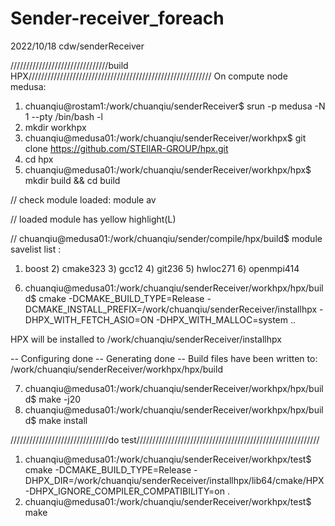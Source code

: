 # Sender-receiver_foreach

2022/10/18
cdw/senderReceiver

///////////////////////////////build HPX//////////////////////////////////////////////////////////
On compute node medusa:

1. chuanqiu@rostam1:/work/chuanqiu/senderReceiver$ srun -p medusa -N 1 --pty /bin/bash -l
2. mkdir workhpx
3. chuanqiu@medusa01:/work/chuanqiu/senderReceiver/workhpx$ git clone https://github.com/STEllAR-GROUP/hpx.git
4. cd hpx
5. chuanqiu@medusa01:/work/chuanqiu/senderReceiver/workhpx/hpx$ mkdir build && cd build

// check module loaded: module av

// loaded module has yellow highlight(L)

// chuanqiu@medusa01:/work/chuanqiu/sender/compile/hpx/build$ module savelist
list :
  1) boost  2) cmake323  3) gcc12  4) git236  5) hwloc271  6) openmpi414
  
6. chuanqiu@medusa01:/work/chuanqiu/senderReceiver/workhpx/hpx/build$ cmake -DCMAKE_BUILD_TYPE=Release -DCMAKE_INSTALL_PREFIX=/work/chuanqiu/senderReceiver/installhpx -DHPX_WITH_FETCH_ASIO=ON -DHPX_WITH_MALLOC=system ..

HPX will be installed to /work/chuanqiu/senderReceiver/installhpx

-- Configuring done
-- Generating done
-- Build files have been written to: /work/chuanqiu/senderReceiver/workhpx/hpx/build
   
7. chuanqiu@medusa01:/work/chuanqiu/senderReceiver/workhpx/hpx/build$  make -j20
8. chuanqiu@medusa01:/work/chuanqiu/senderReceiver/workhpx/hpx/build$  make install


///////////////////////////////do test//////////////////////////////////////////////////////////

1. chuanqiu@medusa01:/work/chuanqiu/senderReceiver/workhpx/test$ cmake -DCMAKE_BUILD_TYPE=Release -DHPX_DIR=/work/chuanqiu/senderReceiver/installhpx/lib64/cmake/HPX -DHPX_IGNORE_COMPILER_COMPATIBILITY=on .
2. chuanqiu@medusa01:/work/chuanqiu/senderReceiver/workhpx/test$ make 
